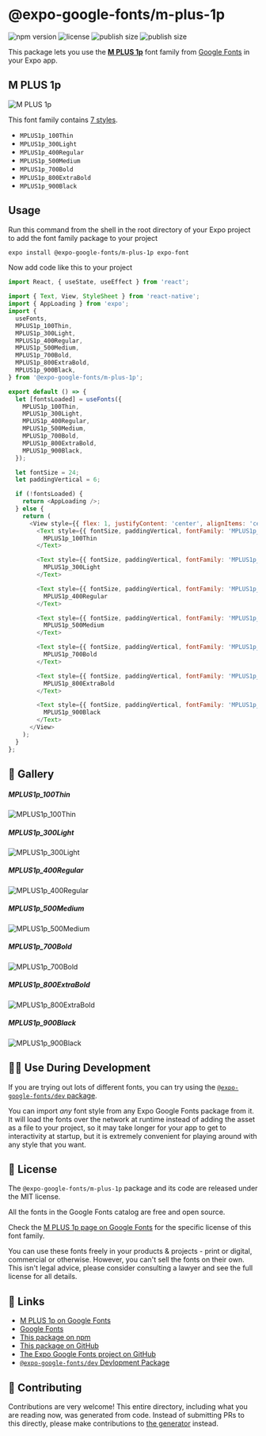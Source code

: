 # @expo-google-fonts/m-plus-1p

![npm version](https://flat.badgen.net/npm/v/@expo-google-fonts/m-plus-1p)
![license](https://flat.badgen.net/github/license/expo/google-fonts)
![publish size](https://flat.badgen.net/packagephobia/install/@expo-google-fonts/m-plus-1p)
![publish size](https://flat.badgen.net/packagephobia/publish/@expo-google-fonts/m-plus-1p)

This package lets you use the [**M PLUS 1p**](https://fonts.google.com/specimen/M+PLUS+1p) font family from [Google Fonts](https://fonts.google.com/) in your Expo app.

## M PLUS 1p

![M PLUS 1p](./font-family.png)

This font family contains [7 styles](#-gallery).

- `MPLUS1p_100Thin`
- `MPLUS1p_300Light`
- `MPLUS1p_400Regular`
- `MPLUS1p_500Medium`
- `MPLUS1p_700Bold`
- `MPLUS1p_800ExtraBold`
- `MPLUS1p_900Black`

## Usage

Run this command from the shell in the root directory of your Expo project to add the font family package to your project
```sh
expo install @expo-google-fonts/m-plus-1p expo-font
```

Now add code like this to your project
```js
import React, { useState, useEffect } from 'react';

import { Text, View, StyleSheet } from 'react-native';
import { AppLoading } from 'expo';
import {
  useFonts,
  MPLUS1p_100Thin,
  MPLUS1p_300Light,
  MPLUS1p_400Regular,
  MPLUS1p_500Medium,
  MPLUS1p_700Bold,
  MPLUS1p_800ExtraBold,
  MPLUS1p_900Black,
} from '@expo-google-fonts/m-plus-1p';

export default () => {
  let [fontsLoaded] = useFonts({
    MPLUS1p_100Thin,
    MPLUS1p_300Light,
    MPLUS1p_400Regular,
    MPLUS1p_500Medium,
    MPLUS1p_700Bold,
    MPLUS1p_800ExtraBold,
    MPLUS1p_900Black,
  });

  let fontSize = 24;
  let paddingVertical = 6;

  if (!fontsLoaded) {
    return <AppLoading />;
  } else {
    return (
      <View style={{ flex: 1, justifyContent: 'center', alignItems: 'center' }}>
        <Text style={{ fontSize, paddingVertical, fontFamily: 'MPLUS1p_100Thin' }}>
          MPLUS1p_100Thin
        </Text>

        <Text style={{ fontSize, paddingVertical, fontFamily: 'MPLUS1p_300Light' }}>
          MPLUS1p_300Light
        </Text>

        <Text style={{ fontSize, paddingVertical, fontFamily: 'MPLUS1p_400Regular' }}>
          MPLUS1p_400Regular
        </Text>

        <Text style={{ fontSize, paddingVertical, fontFamily: 'MPLUS1p_500Medium' }}>
          MPLUS1p_500Medium
        </Text>

        <Text style={{ fontSize, paddingVertical, fontFamily: 'MPLUS1p_700Bold' }}>
          MPLUS1p_700Bold
        </Text>

        <Text style={{ fontSize, paddingVertical, fontFamily: 'MPLUS1p_800ExtraBold' }}>
          MPLUS1p_800ExtraBold
        </Text>

        <Text style={{ fontSize, paddingVertical, fontFamily: 'MPLUS1p_900Black' }}>
          MPLUS1p_900Black
        </Text>
      </View>
    );
  }
};

```

## 🔡 Gallery

##### MPLUS1p_100Thin
![MPLUS1p_100Thin](./MPLUS1p_100Thin.ttf.png)

##### MPLUS1p_300Light
![MPLUS1p_300Light](./MPLUS1p_300Light.ttf.png)

##### MPLUS1p_400Regular
![MPLUS1p_400Regular](./MPLUS1p_400Regular.ttf.png)

##### MPLUS1p_500Medium
![MPLUS1p_500Medium](./MPLUS1p_500Medium.ttf.png)

##### MPLUS1p_700Bold
![MPLUS1p_700Bold](./MPLUS1p_700Bold.ttf.png)

##### MPLUS1p_800ExtraBold
![MPLUS1p_800ExtraBold](./MPLUS1p_800ExtraBold.ttf.png)

##### MPLUS1p_900Black
![MPLUS1p_900Black](./MPLUS1p_900Black.ttf.png)


## 👩‍💻 Use During Development

If you are trying out lots of different fonts, you can try using the [`@expo-google-fonts/dev` package](https://github.com/expo/google-fonts/tree/master/font-packages/dev#readme).

You can import *any* font style from any Expo Google Fonts package from it. It will load the fonts
over the network at runtime instead of adding the asset as a file to your project, so it may take longer
for your app to get to interactivity at startup, but it is extremely convenient
for playing around with any style that you want.

## 📖 License

The `@expo-google-fonts/m-plus-1p` package and its code are released under the MIT license.

All the fonts in the Google Fonts catalog are free and open source.

Check the [M PLUS 1p page on Google Fonts](https://fonts.google.com/specimen/M+PLUS+1p) for the specific license of this font family.

You can use these fonts freely in your products & projects - print or digital, commercial or otherwise. However, you can't sell the fonts on their own. This isn't legal advice, please consider consulting a lawyer and see the full license for all details.

## 🔗 Links

- [M PLUS 1p on Google Fonts](https://fonts.google.com/specimen/M+PLUS+1p)
- [Google Fonts](https://fonts.google.com/)
- [This package on npm](https://www.npmjs.com/package/@expo-google-fonts/m-plus-1p)
- [This package on GitHub](https://github.com/expo/google-fonts/tree/master/font-packages/m-plus-1p)
- [The Expo Google Fonts project on GitHub](https://github.com/expo/google-fonts)
- [`@expo-google-fonts/dev` Devlopment Package](https://github.com/expo/google-fonts/tree/master/font-packages/dev)

## 🤝 Contributing

Contributions are very welcome! This entire directory, including what you are reading now, was generated from code. Instead of submitting PRs to this directly, please make contributions to [the generator](https://github.com/expo/google-fonts/tree/master/packages/generator) instead.
